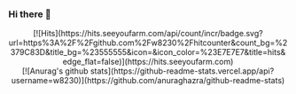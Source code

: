 
### Hi there 👋


<div align=center>
[![Hits](https://hits.seeyoufarm.com/api/count/incr/badge.svg?url=https%3A%2F%2Fgithub.com%2Fw8230%2Fhitcounter&count_bg=%2379C83D&title_bg=%23555555&icon=&icon_color=%23E7E7E7&title=hits&edge_flat=false)](https://hits.seeyoufarm.com)
</div>
  
<div align=center>
	[![Anurag's github stats](https://github-readme-stats.vercel.app/api?username=w8230)](https://github.com/anuraghazra/github-readme-stats)
</div>
